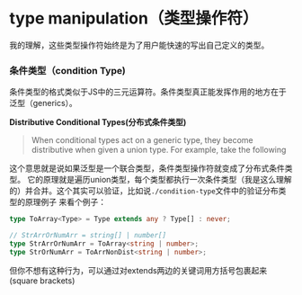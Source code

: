 # type manipulation（类型操作符）

我的理解，这些类型操作符始终是为了用户能快速的写出自己定义的类型。

### 条件类型（condition Type)

条件类型的格式类似于JS中的三元运算符。条件类型真正能发挥作用的地方在于泛型（generics）。

**Distributive Conditional Types(分布式条件类型)**

> When conditional types act on a generic type, they become distributive when given a union type. For example, take the following

这个意思就是说如果泛型是一个联合类型，条件类型操作符就变成了分布式条件类型。
它的原理就是遍历union类型，每个类型都执行一次条件类型（我是这么理解的）并合并。这个其实可以验证，比如说`./condition-type`文件中的验证分布类型的原理例子
来看个例子：

```ts
type ToArray<Type> = Type extends any ? Type[] : never;

// StrArrOrNumArr = string[] | number[]
type StrArrOrNumArr = ToArray<string | number>;
type StrOrNumArr = ToArrNonDist<string | number>;
```

但你不想有这种行为，可以通过对extends两边的关键词用方括号包裹起来(square brackets)

### 